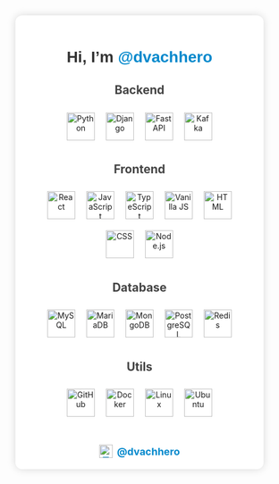 <div style="width: 80%; margin: 0 auto; padding: 20px; background-color: #fff; box-shadow: 0 0 15px rgba(0, 0, 0, 0.15); border-radius: 12px; text-align: center;">
    <h1 style="color: #333; font-family: Arial, sans-serif; margin-bottom: 30px;">Hi, I’m <span style="color:#0088cc;">@dvachhero</span></h1>
    <h2 style="color: #444;">Backend</h2>
    <div style="display: flex; flex-wrap: wrap; justify-content: center; margin-bottom: 20px;">
        <img src="https://cdn.simpleicons.org/python/3776AB" alt="Python" width="50" style="margin:10px;">
        <img src="https://cdn.simpleicons.org/django/092E20" alt="Django" width="50" style="margin:10px;">
        <img src="https://cdn.simpleicons.org/fastapi/009688" alt="FastAPI" width="50" style="margin:10px;">
        <img src="https://cdn.simpleicons.org/apachekafka/231F20" alt="Kafka" width="50" style="margin:10px;">
    </div>
    <h2 style="color: #444;">Frontend</h2>
    <div style="display: flex; flex-wrap: wrap; justify-content: center; margin-bottom: 20px;">
        <img src="https://cdn.simpleicons.org/react/61DAFB" alt="React" width="50" style="margin:10px;">
        <img src="https://cdn.simpleicons.org/javascript/F7DF1E" alt="JavaScript" width="50" style="margin:10px;">
        <img src="https://cdn.simpleicons.org/typescript/3178C6" alt="TypeScript" width="50" style="margin:10px;">
        <img src="https://cdn.simpleicons.org/javascript/000000" alt="Vanilla JS" width="50" style="margin:10px;">
        <img src="https://cdn.simpleicons.org/html5/E34F26" alt="HTML" width="50" style="margin:10px;">
        <img src="https://cdn.simpleicons.org/css3/1572B6" alt="CSS" width="50" style="margin:10px;">
        <img src="https://cdn.simpleicons.org/nodedotjs/339933" alt="Node.js" width="50" style="margin:10px;">
    </div>
    <h2 style="color: #444;">Database</h2>
    <div style="display: flex; flex-wrap: wrap; justify-content: center; margin-bottom: 20px;">
        <img src="https://cdn.simpleicons.org/mysql/4479A1" alt="MySQL" width="50" style="margin:10px;">
        <img src="https://cdn.simpleicons.org/mariadb/003545" alt="MariaDB" width="50" style="margin:10px;">
        <img src="https://cdn.simpleicons.org/mongodb/47A248" alt="MongoDB" width="50" style="margin:10px;">
        <img src="https://cdn.simpleicons.org/postgresql/4169E1" alt="PostgreSQL" width="50" style="margin:10px;">
        <img src="https://cdn.simpleicons.org/redis/DC382D" alt="Redis" width="50" style="margin:10px;">
    </div>
    <h2 style="color: #444;">Utils</h2>
    <div style="display: flex; flex-wrap: wrap; justify-content: center; margin-bottom: 20px;">
        <img src="https://cdn.simpleicons.org/github/181717" alt="GitHub" width="50" style="margin:10px;">
        <img src="https://cdn.simpleicons.org/docker/2496ED" alt="Docker" width="50" style="margin:10px;">
        <img src="https://cdn.simpleicons.org/linux/FCC624" alt="Linux" width="50" style="margin:10px;">
        <img src="https://cdn.simpleicons.org/ubuntu/E95420" alt="Ubuntu" width="50" style="margin:10px;">
    </div>
    <a href="https://t.me/dvachhero" style="display: inline-flex; align-items: center; text-decoration: none; font-size: 18px; font-weight: bold; color: #0088cc; margin-top: 20px;">
        <img src="https://cdn.simpleicons.org/telegram/26A5E4" alt="Telegram" width="24" style="margin-right:8px;">
        <span>@dvachhero</span>
    </a>
</div>
